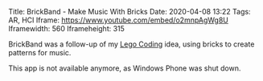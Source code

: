 Title: BrickBand - Make Music With Bricks
Date: 2020-04-08 13:22
Tags: AR, HCI
Iframe: https://www.youtube.com/embed/o2mnpAgWg8U
Iframewidth: 560
Iframeheight: 315

BrickBand was a follow-up of my [Lego Coding](https://www.computerworld.com.pt/2011/11/14/lego-coding-ganha-5%c2%aa-edicao-do-codebits/) idea, using bricks to create patterns for music.

This app is not available anymore, as Windows Phone was shut down.
